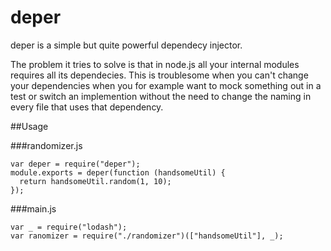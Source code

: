 deper
=====

deper is a simple but quite powerful dependecy injector.

The problem it tries to solve is that in node.js all your internal modules requires all
its dependecies. This is troublesome when you can't change your dependencies when you for
example want to mock something out in a test or switch an implemention without the need
to change the naming in every file that uses that dependency.

##Usage

###randomizer.js
```
var deper = require("deper");
module.exports = deper(function (handsomeUtil) {
  return handsomeUtil.random(1, 10);
});
```

###main.js
```
var _ = require("lodash");
var ranomizer = require("./randomizer")(["handsomeUtil"], _);
```
